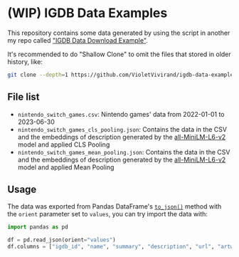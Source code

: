 # (WIP) IGDB Data Examples

This repository contains some data generated by using the script in another my repo called ["IGDB Data Download Example"](https://github.com/VioletVivirand/igdb-data-demo).

It's recommended to do "Shallow Clone" to omit the files that stored in older history, like:

```bash
git clone --depth=1 https://github.com/VioletVivirand/igdb-data-examples.git
```

## File list

* `nintendo_switch_games.csv`: Nintendo games' data from 2022-01-01 to 2023-06-30
* `nintendo_switch_games_cls_pooling.json`: Contains the data in the CSV and the embeddings of description generated by the [all-MiniLM-L6-v2](https://huggingface.co/sentence-transformers/all-MiniLM-L6-v2) model and applied CLS Pooling
* `nintendo_switch_games_mean_pooling.json`: Contains the data in the CSV and the embeddings of description generated by the [all-MiniLM-L6-v2](https://huggingface.co/sentence-transformers/all-MiniLM-L6-v2) model and applied Mean Pooling

## Usage

The data was exported from Pandas DataFrame's [`to_json()`](https://pandas.pydata.org/docs/reference/api/pandas.DataFrame.to_json.html) method with the `orient` parameter set to `values`, you can try import the data with:

```python
import pandas as pd

df = pd.read_json(orient="values")
df.columns = ["igdb_id", "name", "summary", "description", "url", "artwork_hash", "screenshot_hash", "description_embeddings"]
```
